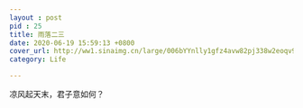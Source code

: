 ```yaml
---
layout : post
pid : 25
title: 雨落二三
date: 2020-06-19 15:59:13 +0800
cover_url: http://ww1.sinaimg.cn/large/006bYYnlly1gfz4avw82pj338w2eoqv9.jpg
category: Life

---
```


凉风起天末，君子意如何？
